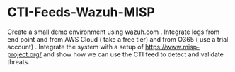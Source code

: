 # CTI-Feeds-Wazuh-MISP
Create a small demo environment using wazuh.com . Integrate logs from end point and from AWS Cloud ( take a free tier) and from O365 ( use a trial account) .  Integrate the system with a setup of https://www.misp-project.org/ and show how we can use the CTI feed to detect and validate threats.
